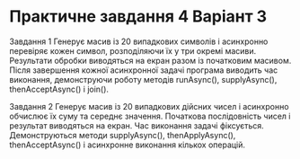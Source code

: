 # Практичне завдання 4 Варіант 3
Завдання 1
Генерує масив із 20 випадкових символів і асинхронно перевіряє кожен символ, розподіляючи їх у три окремі масиви. Результати обробки виводяться на екран разом із початковим масивом. Після завершення кожної асинхронної задачі програма виводить час виконання, демонструючи роботу методів runAsync(), supplyAsync(), thenAcceptAsync() і join().

Завдання 2
Генерує масив із 20 випадкових дійсних чисел і асинхронно обчислює їх суму та середнє значення. Початкова послідовність чисел і результат виводяться на екран. Час виконання задачі фіксується. Демонструються методи supplyAsync(), thenApplyAsync(), thenAcceptAsync() і асинхронне виконання кількох операцій.
